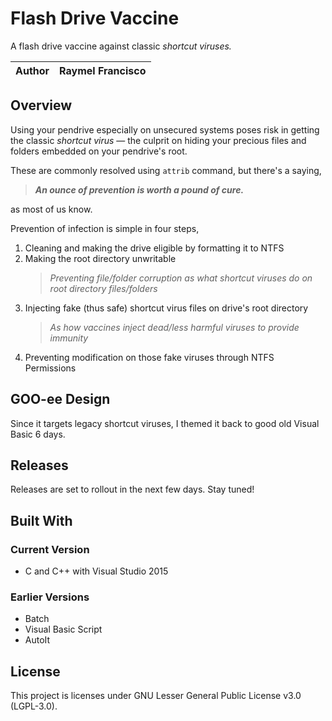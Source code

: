 # Flash Drive Vaccine
A flash drive vaccine against classic *shortcut viruses.*

| Author | Raymel Francisco |
|-|-|

## Overview
Using your pendrive especially on unsecured systems poses risk in getting the classic *shortcut virus* —
the culprit on hiding your precious files and folders embedded on your pendrive's root.

These are commonly resolved using `attrib` command, but there's a saying,
> ***An ounce of prevention is worth a pound of cure.***
                
as most of us know.

Prevention of infection is simple in four steps,
1. Cleaning and making the drive eligible by formatting it to NTFS
2. Making the root directory unwritable
   > *Preventing file/folder corruption as what shortcut viruses do on root directory files/folders*
3. Injecting fake (thus safe) shortcut virus files on drive's root directory
   > *As how vaccines inject dead/less harmful viruses to provide immunity*
3. Preventing modification on those fake viruses through NTFS Permissions

## GOO-ee Design
Since it targets legacy shortcut viruses, I themed it back to good old Visual Basic 6 days.

## Releases

Releases are set to rollout in the next few days. Stay tuned!

## Built With
### Current Version
- C and C++ with Visual Studio 2015

### Earlier Versions
- Batch
- Visual Basic Script
- AutoIt

## License

This project is licenses under GNU Lesser General Public License v3.0 (LGPL-3.0).

